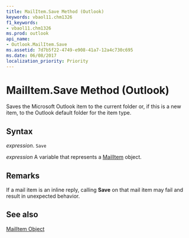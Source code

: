 ```yaml
---
title: MailItem.Save Method (Outlook)
keywords: vbaol11.chm1326
f1_keywords:
- vbaol11.chm1326
ms.prod: outlook
api_name:
- Outlook.MailItem.Save
ms.assetid: 7d7b5f22-4749-e908-41a7-12a4c730c695
ms.date: 06/08/2017
localization_priority: Priority
---
```



# MailItem.Save Method (Outlook)

Saves the Microsoft Outlook item to the current folder or, if this is a new item, to the Outlook default folder for the item type.


## Syntax

_expression_. `Save`

_expression_ A variable that represents a [MailItem](./Outlook.MailItem.md) object.


## Remarks

If a mail item is an inline reply, calling  **Save** on that mail item may fail and result in unexpected behavior.


## See also


[MailItem Object](Outlook.MailItem.md)

